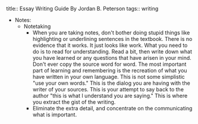 title:: Essay Writing Guide By Jordan B. Peterson
tags:: writing

- Notes:
	- Notetaking
		- When you are taking notes, don't bother doing stupid things like highlighting or underlining sentences in the textbook. There is no evidence that it works. It just looks like work. What you need to do is to read for understanding. Read a bit, then write down what you have learned or any questions that have arisen in your mind. Don't ever copy the source word for word. The most important part of learning and remembering is the recreation of what you have written in your own language. This is not some simplistic "use your own words." This is the dialog you are having with the writer of your sources. This is your attempt to say back to the author "this is what I understand you are saying." This is where you extract the gist of the writing.
		- Eliminate the extra detail, and concentrate on the communicating what is important.